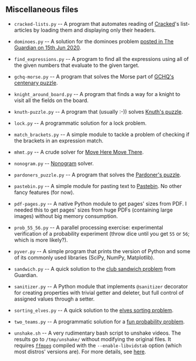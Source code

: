 Miscellaneous files
---

* `cracked-lists.py` -- A program that automates reading of [Cracked](http://www.cracked.com/)'s list-articles by loading them and displaying only their headers.

* `dominoes.py` -- A solution for the dominoes problem [posted in The Guardian on 15th Jun 2020](https://www.theguardian.com/science/2020/jun/15/can-you-solve-it-domino-dancing#comment-141591276).

* `find_expressions.py` -- A program to find all the expressions using all of the given numbers that evaluate to the given target.

* `gchq-morse.py` -- A program that solves the Morse part of [GCHQ's centenary puzzle](https://static.standard.co.uk/s3fs-public/thumbnails/image/2019/02/14/16/gchqplaque1402.jpg).

* `knight_around_board.py` -- A program that finds a way for a knight to visit all the fields on the board.

* `knuth-puzzle.py` -- A program that (usually :-)) solves [Knuth's puzzle](https://twitter.com/nhigham/status/752947988977311744).

* `lock.py` -- A programmatic solution for a lock problem.

* `match_brackets.py` -- A simple module to tackle a problem of checking if the brackets in an expression match.

* `mhmt.py` -- A crude solver for [Move Here Move There](https://www.newgrounds.com/portal/view/718498).

* `nonogram.py` -- [Nonogram](https://en.wikipedia.org/wiki/Nonogram) solver.

* `pardoners_puzzle.py` -- A program that solves the [Pardoner's puzzle](http://math-fail.com/2015/02/the-pardoners-puzzle.html).

* `pastebin.py` -- A simple module for pasting text to [Pastebin](https://pastebin.com/). No other fancy features (for now).

* `pdf-pages.py` -- A native Python module to get pages' sizes from PDF. I needed this to get pages' sizes from huge PDFs (containing large images) without big memory consumption.

* `prob_55_56.py` -- A parallel processing exercise: experimental verification of a probability experiment (throw dice until you get `55` or `56`; which is more likely?).

* `pyver.py` -- A simple program that prints the version of Python and some of its commonly used libraries (SciPy, NumPy, Matplotlib).

* `sandwich.py` -- A quick solution to the [club sandwich problem](https://www.theguardian.com/science/2019/dec/16/can-you-solve-it-the-club-sandwich-problem) from Guardian.

* `sanitizer.py` -- A Python module that implements `@sanitizer` decorator for creating properties with trivial getter and deleter, but full control of assigned values through a setter.

* `sorting_elves.py` -- A quick solution to the [elves sorting problem](https://www.theguardian.com/science/2016/dec/19/can-you-solve-it-are-you-more-sorted-than-a-german-elf-at-christmas).

* `two_teams.py` -- A programmatic solution for a [fun probability problem](https://twitter.com/DrFrostMaths/status/1247632591408242688).

* `unshake.sh` -- A very rudimentary bash script to unshake videos. The results go to `/tmp/unshake/` without modifying the original files. It requires [`ffmpeg`](https://ffmpeg.org/) compiled with the `--enable-libvidstab` option (which most distros' versions are). For more details, see [here](https://scottlinux.com/2016/09/17/video-stabilization-using-vidstab-and-ffmpeg-on-linux/).

